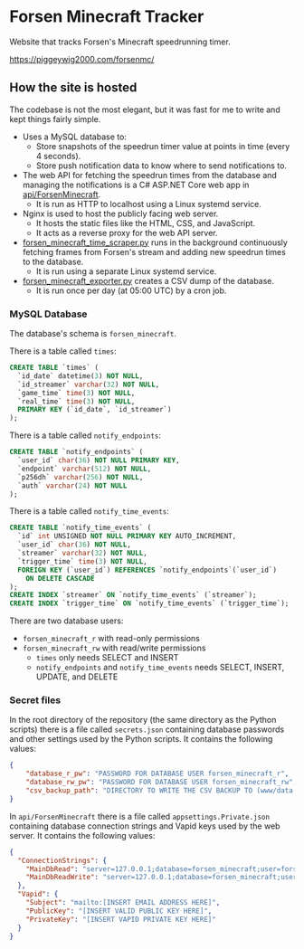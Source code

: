 # Forsen Minecraft Tracker
Website that tracks Forsen's Minecraft speedrunning timer.

https://piggeywig2000.com/forsenmc/

## How the site is hosted
The codebase is not the most elegant, but it was fast for me to write and kept things fairly simple.

- Uses a MySQL database to:
  - Store snapshots of the speedrun timer value at points in time (every 4 seconds).
  - Store push notification data to know where to send notifications to.
- The web API for fetching the speedrun times from the database and managing the notifications is a C# ASP.NET Core web app in [api/ForsenMinecraft](api/ForsenMinecraft).
  - It is run as HTTP to localhost using a Linux systemd service.
- Nginx is used to host the publicly facing web server.
  - It hosts the static files like the HTML, CSS, and JavaScript.
  - It acts as a reverse proxy for the web API server.
- [forsen_minecraft_time_scraper.py](forsen_minecraft_time_scraper.py) runs in the background continuously fetching frames from Forsen's stream and adding new speedrun times to the database.
  - It is run using a separate Linux systemd service.
- [forsen_minecraft_exporter.py](forsen_minecraft_exporter.py) creates a CSV dump of the database.
  - It is run once per day (at 05:00 UTC) by a cron job.

### MySQL Database
The database's schema is `forsen_minecraft`.

There is a table called `times`:
```sql
CREATE TABLE `times` (
  `id_date` datetime(3) NOT NULL,
  `id_streamer` varchar(32) NOT NULL,
  `game_time` time(3) NOT NULL,
  `real_time` time(3) NOT NULL,
  PRIMARY KEY (`id_date`, `id_streamer`)
);
```

There is a table called `notify_endpoints`:
```sql
CREATE TABLE `notify_endpoints` (
  `user_id` char(36) NOT NULL PRIMARY KEY,
  `endpoint` varchar(512) NOT NULL,
  `p256dh` varchar(256) NOT NULL,
  `auth` varchar(24) NOT NULL
);
```

There is a table called `notify_time_events`:
```sql
CREATE TABLE `notify_time_events` (
  `id` int UNSIGNED NOT NULL PRIMARY KEY AUTO_INCREMENT,
  `user_id` char(36) NOT NULL,
  `streamer` varchar(32) NOT NULL,
  `trigger_time` time(3) NOT NULL,
  FOREIGN KEY (`user_id`) REFERENCES `notify_endpoints`(`user_id`)
    ON DELETE CASCADE
);
CREATE INDEX `streamer` ON `notify_time_events` (`streamer`);
CREATE INDEX `trigger_time` ON `notify_time_events` (`trigger_time`);
```

There are two database users:
- `forsen_minecraft_r` with read-only permissions
- `forsen_minecraft_rw` with read/write permissions
  - `times` only needs SELECT and INSERT
  - `notify_endpoints` and `notify_time_events` needs SELECT, INSERT, UPDATE, and DELETE

### Secret files
In the root directory of the repository (the same directory as the Python scripts) there is a file called `secrets.json` containing database passwords and other settings used by the Python scripts. It contains the following values:

```json
{
    "database_r_pw": "PASSWORD FOR DATABASE USER forsen_minecraft_r",
    "database_rw_pw": "PASSWORD FOR DATABASE USER forsen_minecraft_rw",
    "csv_backup_path": "DIRECTORY TO WRITE THE CSV BACKUP TO (www/data to be served by Nginx)"
}
```

In `api/ForsenMinecraft` there is a file called `appsettings.Private.json` containing database connection strings and Vapid keys used by the web server. It contains the following values:
```json
{
  "ConnectionStrings": {
    "MainDbRead": "server=127.0.0.1;database=forsen_minecraft;user=forsen_minecraft_r;password=[INSERT PASSWORD HERE]",
    "MainDbReadWrite": "server=127.0.0.1;database=forsen_minecraft;user=forsen_minecraft_rw;password=[INSERT PASSWORD HERE]"
  },
  "Vapid": {
    "Subject": "mailto:[INSERT EMAIL ADDRESS HERE]",
    "PublicKey": "[INSERT VALID PUBLIC KEY HERE]",
    "PrivateKey": "[INSERT VAPID PRIVATE KEY HERE]"
  }
}
```
